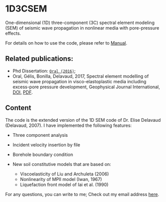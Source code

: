 # 1D3CSEM
One-dimensional (1D) three-component (3C) spectral element modeling (SEM) of seismic wave propagation in nonlinear media with pore-pressure effects. 

For details on how to use the code, please refer to [Manual](https://github.com/elifo/1D3CSEM/tree/main/MANUAL/manual.pdf).


## Related publications: 
* Phd Dissertation: [`Oral (2016)`](https://tel.archives-ouvertes.fr/tel-01562279);
* Oral, Gélis, Bonilla, Delavaud, 2017, Spectral element modelling of seismic wave
propagation in visco-elastoplastic media including excess-pore pressure development,
Geophysical Journal International, [DOI](https://doi.org/10.1093/gji/ggx375), [PDF](https://eartharxiv.org/repository/view/1953/).


## Content
The code is the extended version of the 1D SEM code of Dr. Elise Delavaud (Delavaud, 2007). I have implemented the following features:
* Three component analysis
* Incident velocity insertion by file
* Borehole boundary condition 
* New soil constitutive models that are based on:

    * Viscoelasticity of Liu and Archuleta (2006)
    * Nonlinearity of MPII model (Iwan, 1967)
    * Liquefaction front model of Iai et al. (1990)

For any questions, you can write to me; Check out my email address [here](https://elifo.github.io).
